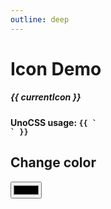 ```yaml
---
outline: deep
---
```


# Icon Demo

<script setup>
import IconPreview from './components/IconPreview.vue'
import { ref, watch } from 'vue'
import { useData } from 'vitepress'
import json from '@nortic/icons'

const { isDark } = useData()
const iconNames = Object.keys(json.icons).sort()
const color = ref(isDark.value ? '#ffffff' : '#000000')
const currentIcon = ref()

function handleIconClick(iconName) {
  currentIcon.value = iconName
}

watch(isDark, (_isDark) => {
  if (_isDark) {
    color.value = '#ebebf5'
  } else [
    color.value = '#3c3c43'
  ]
})
</script>

<div class="flex flex-wrap gap-4 mt-8">
  <IconPreview v-for="iconName in iconNames" :key="iconName" :color="color" :icon-name="iconName" @click="handleIconClick" />
</div>

<div v-if="currentIcon" class="mt-8 bg-[var(--vp-c-bg-alt)] border border-solid border-[var(--vp-c-divider)] p-4 rounded-lg">
  <div class="mb-4">
    <h5>{{ currentIcon }}</h5>
    <h4>UnoCSS usage: <code>{{ `<div class="i-nortic-${currentIcon}" />` }}</code></h4>
  </div>

  <div :class="`i-nortic-${currentIcon}`" :style="{ color }" class="text-6xl" />
</div>

<div>
  <h2>Change color</h2>

  <input v-model="color" type="color" />
</div>
